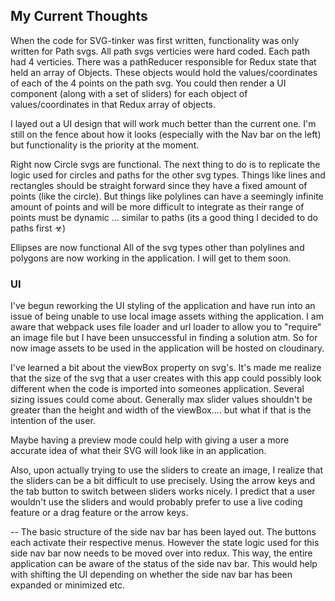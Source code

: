 ## My Current Thoughts
When the code for SVG-tinker was first written, functionality was only written for Path svgs. All path svgs verticies were hard coded. Each path had 4 verticies. 
There was a pathReducer responsible for Redux state that held an array of Objects. These objects would hold the values/coordinates of each of the 4 points on the path svg. You could then render a UI component (along with a set of sliders) for each object of values/coordinates in that Redux array of objects.

<!-- ![alt text](./public/assets/svgtinkerv1.gif) -->

I layed out a UI design that will work much better than the current one. I'm still on the fence about how it looks (especially with the Nav bar on the left) but functionality is the priority at the moment.
 <!-- ![alt text](./public/assets/mockup-assets/svgtinker-mockup01.png) -->


Right now Circle svgs are functional. The next thing to do is to replicate the logic used for circles and paths for the other svg types. Things like lines and rectangles should be straight forward since they have a fixed amount of points (like the circle). But things like polylines can have a seemingly infinite amount of points and will be more difficult to integrate as their range of points must be dynamic ... similar to paths (its a good thing I decided to do paths first ☣) 

Ellipses are now functional
All of the svg types other than polylines and polygons are now working in the application. I will get to them soon.

### UI
I've begun reworking the UI styling of the application and have run into an issue of being unable to use local image assets withing the application. I am aware that webpack uses file loader and url loader to allow you to "require" an image file but I have been unsuccessful in finding a solution atm. So for now image assets to be used in the application will be hosted on cloudinary.

I've learned a bit about the viewBox property on svg's. It's made me realize that the size of the svg that a user creates with this app could possibly look different when the code is imported into someones application. Several sizing issues could come about. Generally max slider values shouldn't be greater than the height and width of the viewBox.... but what if that is the intention of the user.

Maybe having a preview mode could help with giving a user a more accurate idea of what their SVG will look like in an application. 

Also, upon actually trying to use the sliders to create an image, I realize that the sliders can be a bit difficult to use precisely. Using the arrow keys and the tab button to switch between sliders works nicely. I predict that a user wouldn't use the sliders and would probably prefer to use a live coding feature or a drag feature or the arrow keys. 

--
The basic structure of the side nav bar has been layed out. The buttons each activate their respective menus. However the state logic used for this side nav bar now needs to be moved over into redux. This way, the entire application can be aware of the status of the side nav bar. This would help with shifting the UI depending on whether the side nav bar has been expanded or minimized etc.

### 